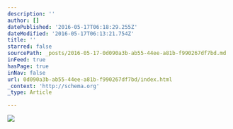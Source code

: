 ```yaml
---
description: ''
author: []
datePublished: '2016-05-17T06:18:29.255Z'
dateModified: '2016-05-17T06:13:21.754Z'
title: ''
starred: false
sourcePath: _posts/2016-05-17-0d090a3b-ab55-44ee-a81b-f990267df7bd.md
inFeed: true
hasPage: true
inNav: false
url: 0d090a3b-ab55-44ee-a81b-f990267df7bd/index.html
_context: 'http://schema.org'
_type: Article

---
```

![](https://the-grid-user-content.s3-us-west-2.amazonaws.com/d485dafd-3eb6-4193-b4f8-675e75b46e13.jpg)